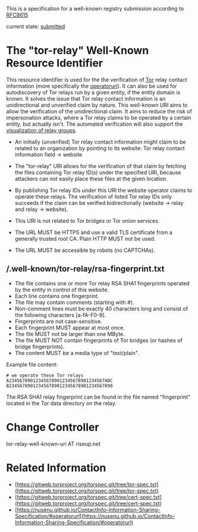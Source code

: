 This is a specification for a well-known registry submission according to [RFC8615](https://tools.ietf.org/html/rfc8615)

current state: [submitted](https://github.com/protocol-registries/well-known-uris/issues/8)

# The "tor-relay" Well-Known Resource Identifier

This resource identifier is used for the the verification of [Tor](https://www.torproject.org/) relay contact information 
(more specifically the [operatorurl](https://nusenu.github.io/ContactInfo-Information-Sharing-Specification/#operatorurl)).
It can also be used for autodiscovery of Tor relays run by a given entity, if the entity domain is known.
It solves the issue that Tor relay contact information is an unidirectional and unverified claim by nature.
This well-known URI aims to allow the verification of the unidirectional claim.
It aims to reduce the risk of impersonation attacks, where a Tor relay claims to be operated by a certain entity, but actually isn't.
The automated verification will also support the [visualization of relay groups](https://gitlab.torproject.org/tpo/metrics/relay-search/-/issues/40001).

* An initially (unverified) Tor relay contact information might claim to be related to an
organization by pointing to its website: Tor relay contact information field -> website
* The "tor-relay" URI allows for the verification of that claim by fetching the files containing Tor relay ID(s) under the specified URI, 
because attackers can not easily place these files at the given location.

* By publishing Tor relay IDs under this URI the website operator claims to operate these relays.
The verification of listed Tor relay IDs only succeeds if the claim can be verified bidirectionally (website -> relay and relay -> website).

* This URI is not related to Tor bridges or Tor onion services.

* The URL MUST be HTTPS and use a valid TLS certificate from a generally trusted root CA. Plain HTTP MUST not be used.

* The URL MUST be accessible by robots (no CAPTCHAs).

## /.well-known/tor-relay/rsa-fingerprint.txt

* The file contains one or more Tor relay RSA SHA1 fingerprints operated by the entity in control of this website.
* Each line contains one fingerprint.
* The file may contain comments (starting with #).
* Non-comment lines must be exactly 40 characters long and consist of the following characters [a-fA-F0-9].
* Fingerprints are not case-sensitive.
* Each fingerprint MUST appear at most once.
* The file MUST not be larger than one MByte.
* The file MUST NOT contain fingerprints of Tor bridges (or hashes of bridge fingerprints).
* The content MUST be a media type of "text/plain".

Example file content:

```
# we operate these Tor relays
A234567890123456789012345678901234567ABC
B234567890123456789012345678901234567890
```
The RSA SHA1 relay fingerprint can be found in the file named "fingerprint" located in the Tor data directory on the relay.


# Change Controller

tor-relay-well-known-uri AT riseup.net

# Related Information

* [https://gitweb.torproject.org/torspec.git/tree/tor-spec.txt](https://gitweb.torproject.org/torspec.git/tree/tor-spec.txt)
* [https://gitweb.torproject.org/torspec.git/tree/cert-spec.txt](https://gitweb.torproject.org/torspec.git/tree/cert-spec.txt)
* [https://nusenu.github.io/ContactInfo-Information-Sharing-Specification/#operatorurl](https://nusenu.github.io/ContactInfo-Information-Sharing-Specification/#operatorurl)






